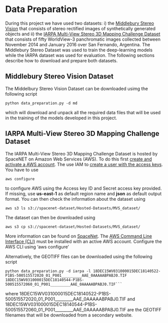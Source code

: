 # Data Preparation

During this project we have used two datasets: i) the [Middlebury Stereo Vision](https://vision.middlebury.edu/stereo/)  that consists of stereo rectified images of synthetically generated objects 
and ii) the [IARPA Multi-View Stereo 3D Mapping Challenge Dataset](https://www.iarpa.gov/challenges/3dchallenge.html) that consists of fifty WorldView-3 panchromatic images collected between November 
2014 and January 2016 over San Fernando, Argentina.
The Middlebury Stereo Dataset was used to train the deep-learning models while the IARPA dataset was used for evaluation.
The following sections describe how to download and prepare both datasets.

## Middlebury Stereo Vision Dataset

The Middelbury Stereo Vision Dataset can be downloaded usimg the following script

```console
python data_preparation.py -d md
```
which will download and unpack all the required data files that will be used in the training of the models developed in this project.

## IARPA Multi-View Stereo 3D Mapping Challenge Dataset

The IARPA Multi-View Stereo 3D Mapping Challenge Dataset is hosted by SpaceNET on Amazon Web Services (AWS).
To do this first [create and activate a AWS account](https://aws.amazon.com/premiumsupport/knowledge-center/create-and-activate-aws-account/?nc1=h_ls).
The use IAM to [create a user with the access keys](https://aws.amazon.com/iam/faqs/). You have to use 

```console
aws configure
```
to configure AWS using the Access key ID and Secret access key provided. If missing, use **us-east-1** as default region name and **json**
as default output format. You can then check the information about the dataset using

```console
aws s3 ls s3://spacenet-dataset/Hosted-Datasets/MVS_dataset/
```

The dataset can then be downloaded using
```console
aws s3 cp s3://spacenet-dataset/Hosted-Datasets/MVS_dataset/
```

More information can be found on [SpaceNet](https://spacenetchallenge.github.io/datasets/mvs_summary.html).
The [AWS Command Line Interface (CLI)](https://aws.amazon.com/cli/) must be installed with an active AWS account. Configure the AWS CLI using ‘aws configure’

Alternatively, the GEOTIFF files can be downloaded using the following script

```console
python data_preparation.py -d iarpa -l 18DEC15WV031000015DEC18140522-P1BS-500515572020_01_P001_________AAE_0AAAAABPABJ0.TIF 18DEC15WV031000015DEC18140544-P1BS-500515572060_01_P001_________AAE_0AAAAABPABJ0.TIF```
```

where 18DEC15WV031000015DEC18140522-P1BS-500515572020_01_P001_________AAE_0AAAAABPABJ0.TIF and 18DEC15WV031000015DEC18140544-P1BS-500515572060_01_P001_________AAE_0AAAAABPABJ0.TIF
are the GEOTIFF filenames that will be downloaded from a secondary website.



